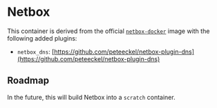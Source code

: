 # Netbox

This container is derived from the official 
[`netbox-docker`](https://github.com/netbox-community/netbox-docker) image with
the following added plugins:
- `netbox_dns`: [https://github.com/peteeckel/netbox-plugin-dns](https://github.com/peteeckel/netbox-plugin-dns)

## Roadmap

In the future, this will build Netbox into a `scratch` container.
